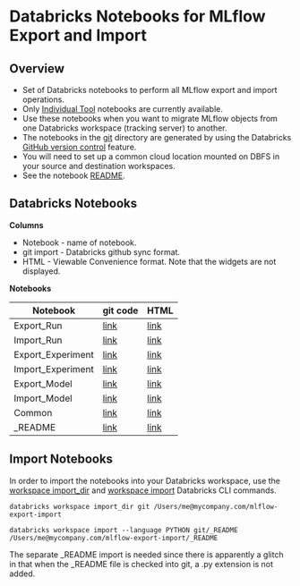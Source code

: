 # Databricks Notebooks for MLflow Export and Import


## Overview

* Set of Databricks notebooks to perform all MLflow export and import operations.
* Only [Individual Tool](../README_individual.md) notebooks are currently available.
* Use these notebooks when you want to migrate MLflow objects from one Databricks workspace (tracking server) to another.
* The notebooks in the [git](git) directory are generated by using the Databricks [GitHub version control](https://docs.databricks.com/notebooks/github-version-control.html) feature.
* You will need to set up a common cloud location mounted on DBFS in your source and destination workspaces.
* See the notebook [README](html/_README.html).

## Databricks Notebooks

**Columns**
* Notebook - name of notebook.
* git import - Databricks github sync format.
* HTML - Viewable Convenience format. Note that the widgets are not displayed.

**Notebooks**

| Notebook | git code | HTML | 
|----------|----------|---------|
| Export_Run | [link](individual/git/Export_Run.py) | [link](individual/html/Export_Run.html) |
| Import_Run | [link](individual/git/Import_Run.py) | [link](individual/html/Import_Run.html) | 
| Export_Experiment | [link](individual/git/Export_Experiment.py) | [link](individual/html/Export_Experiment.html) 
| Import_Experiment | [link](individual/git/Import_Experiment.py) | [link](individual/html/Import_Experiment.html) |
| Export_Model | [link](individual/git/Export_Model.py) | [link](individual/html/Export_Model.html) | 
| Import_Model | [link](individual/git/Import_Model.py) | [link](individual/html/Import_Model.html) |
| Common | [link](individual/git/Common.py) | [link](html/Common.individual/html) | 
| _README | [link](individual/git/_README) | [link](individual/html/_README.html) |


## Import Notebooks 

In order to import the notebooks into your Databricks workspace, use the 
[workspace import_dir](https://docs.databricks.com/dev-tools/cli/workspace-cli.html#import-a-directory-from-your-local-filesystem-into-a-workspace) 
and [workspace import](https://docs.databricks.com/dev-tools/cli/workspace-cli.html#import-a-file-from-your-local-filesystem-into-a-workspace) Databricks CLI commands.

```
databricks workspace import_dir git /Users/me@mycompany.com/mlflow-export-import

databricks workspace import --language PYTHON git/_README  /Users/me@mycompany.com/mlflow-export-import/_README 
```

The separate _README import is needed since there is apparently a glitch in that when the _README file is checked into git, a .py extension is not added.

